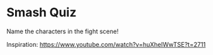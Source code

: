# Smash Quiz
Name the characters in the fight scene!

Inspiration: <https://www.youtube.com/watch?v=huXheIWwTSE?t=2711>
